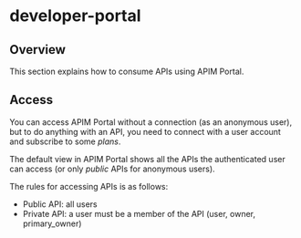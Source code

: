 # developer-portal

## Overview

This section explains how to consume APIs using APIM Portal.

## Access

You can access APIM Portal without a connection (as an anonymous user), but to do anything with an API, you need to connect with a user account and subscribe to some _plans_.

The default view in APIM Portal shows all the APIs the authenticated user can access (or only _public_ APIs for anonymous users).

The rules for accessing APIs is as follows:

* Public API: all users
* Private API: a user must be a member of the API (user, owner, primary\_owner)
